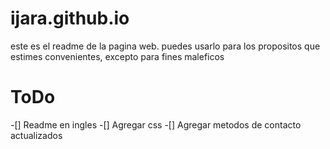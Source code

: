 # ijara.github.io

este es el readme de la pagina web.
puedes usarlo para los propositos que estimes convenientes, excepto para fines maleficos

# ToDo

-[] Readme en ingles
-[] Agregar css
-[] Agregar metodos de contacto actualizados